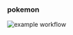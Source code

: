 ### pokemon
![example workflow](https://github.com/Yuliya-Karuk/ast-star-wars/actions/workflows/cicd.yml/badge.svg)
